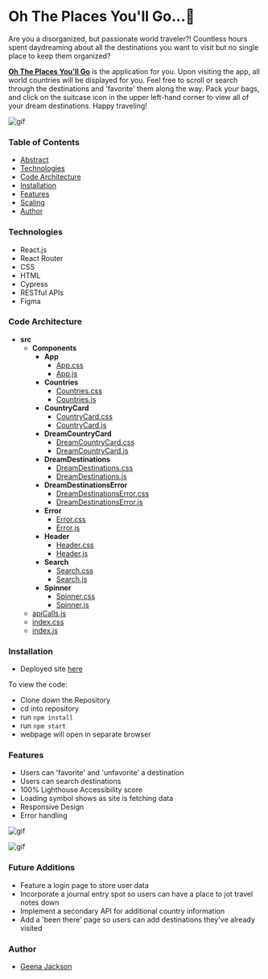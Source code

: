 # Oh The Places You'll Go...💭
Are you a disorganized, but passionate world traveler?! Countless hours spent daydreaming about all the destinations you want to visit but no single place to keep them organized?

<strong>[Oh The Places You'll Go](https://ohtheplaces.herokuapp.com/)</strong> is the application for you. Upon visiting the app, all world countries will be displayed for you. Feel free to scroll or search through the destinations and 'favorite' them along the way. Pack your bags, and click on the suitcase icon in the upper left-hand corner to view all of your dream destinations. Happy traveling!

![gif](https://user-images.githubusercontent.com/88151743/164987959-9bfcfe06-9c91-44a4-880c-e3f0a9ff0785.gif)

### Table of Contents
- [Abstract](#oh-the-places-youll-go)
- [Technologies](#technologies)
- [Code Architecture](#code-architecture)
- [Installation](#installation)
- [Features](#features)
- [Scaling](#scaling)
- [Author](#author)

### Technologies
- React.js
- React Router
- CSS
- HTML
- Cypress
- RESTful APIs
- Figma

### Code Architecture
  - __src__
    - __Components__
      - __App__
        - [App.css](src/App/App.css)
        - [App.js](src/App/App.js)
      - __Countries__
        - [Countries.css](src/components/Countries/Countries.css)
        - [Countries.js](src/components/Countries/Countries.js)
      - __CountryCard__
        - [CountryCard.css](src/components/CountryCard/CountryCard.css)
        - [CountryCard.js](src/components/CountryCard/CountryCard.js)
      - __DreamCountryCard__
        - [DreamCountryCard.css](src/components/DreamCountryCard/DreamCountryCard.css)
        - [DreamCountryCard.js](src/components/DreamCountryCard/DreamCountryCard.js)
      - __DreamDestinations__
        - [DreamDestinations.css](src/components/DreamDestinations/DreamDestinations.css)
        - [DreamDestinations.js](src/components/DreamDestinations/DreamDestinations.js)
      - __DreamDestinationsError__
        - [DreamDestinationsError.css](src/components/DreamDestinationsError/DreamDestinationsError.css)
        - [DreamDestinationsError.js](src/components/DreamDestinationsError/DreamDestinationsError.js)
      - __Error__
        - [Error.css](src/components/Error/Error.css)
        - [Error.js](src/components/Error/Error.js)
      - __Header__
        - [Header.css](src/components/Header/Header.css)
        - [Header.js](src/components/Header/Header.js)
      - __Search__
        - [Search.css](src/components/Search/Search.css)
        - [Search.js](src/components/Search/Search.js)
      - __Spinner__
        - [Spinner.css](src/components/Spinner/Spinner.css)
        - [Spinner.js](src/components/Spinner/Spinner.js)
    - [apiCalls.js](src/apiCalls.js)
    - [index.css](src/index.css)
    - [index.js](src/index.js)


### Installation
- Deployed site [here](https://ohtheplaces.herokuapp.com/)

To view the code:
- Clone down the Repository
- cd into repository
- run `npm install`
- run `npm start`
- webpage will open in separate browser

### Features
- Users can 'favorite' and 'unfavorite' a destination
- Users can search destinations
- 100% Lighthouse Accessibility score
- Loading symbol shows as site is fetching data
- Responsive Design
- Error handling

![gif](https://user-images.githubusercontent.com/88151743/164988210-404648f1-298d-454e-a76a-aba001db1361.gif)

![gif](https://user-images.githubusercontent.com/88151743/164988489-6b987026-743c-47cf-be27-677d8ccd8dbe.gif)

### Future Additions
- Feature a login page to store user data
- Incorporate a journal entry spot so users can have a place to jot travel notes down
- Implement a secondary API for additional country information
- Add a 'been there' page so users can add destinations they've already visited

### Author
- [Geena Jackson](https://github.com/gjax78)
